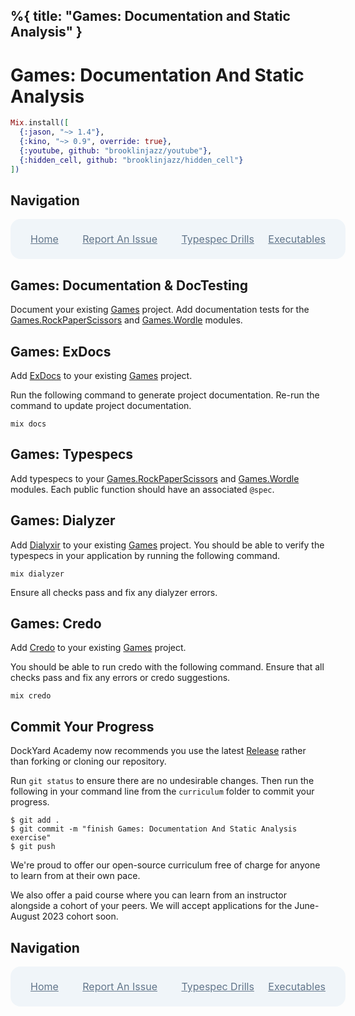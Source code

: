 %{
  title: "Games: Documentation and Static Analysis"
}
---
# Games: Documentation And Static Analysis

```elixir
Mix.install([
  {:jason, "~> 1.4"},
  {:kino, "~> 0.9", override: true},
  {:youtube, github: "brooklinjazz/youtube"},
  {:hidden_cell, github: "brooklinjazz/hidden_cell"}
])
```

## Navigation

<div style="display: flex; align-items: center; width: 100%; justify-content: space-between; font-size: 1rem; color: #61758a; background-color: #f0f5f9; height: 4rem; padding: 0 1rem; border-radius: 1rem;">
<div style="display: flex;">
<i class="ri-home-fill"></i>
<a style="display: flex; color: #61758a; margin-left: 1rem;" href="../start.livemd">Home</a>
</div>
<div style="display: flex;">
<i class="ri-bug-fill"></i>
<a style="display: flex; color: #61758a; margin-left: 1rem;" href="https://github.com/DockYard-Academy/curriculum/issues/new?assignees=&labels=&template=issue.md&title=Games: Documentation And Static Analysis">Report An Issue</a>
</div>
<div style="display: flex;">
<i class="ri-arrow-left-fill"></i>
<a style="display: flex; color: #61758a; margin-left: 1rem;" href="../exercises/typespec_drills.livemd">Typespec Drills</a>
</div>
<div style="display: flex;">
<a style="display: flex; color: #61758a; margin-right: 1rem;" href="../reading/executables.livemd">Executables</a>
<i class="ri-arrow-right-fill"></i>
</div>
</div>

## Games: Documentation & DocTesting

Document your existing [Games](./games_setup.livemd) project. Add documentation tests for the [Games.RockPaperScissors](games_rock_paper_scissors.livemd) and [Games.Wordle](games_wordle.livemd) modules.

## Games: ExDocs

Add [ExDocs](../reading/exdoc.livemd) to your existing [Games](./games_setup.livemd) project.

Run the following command to generate project documentation. Re-run the command to update project documentation.

```
mix docs
```

## Games: Typespecs

Add typespecs to your [Games.RockPaperScissors](games_rock_paper_scissors.livemd) and [Games.Wordle](games_wordle.livemd) modules. Each public function should have an associated `@spec`.

## Games: Dialyzer

Add [Dialyxir](https://github.com/jeremyjh/dialyxir) to your existing [Games](./games_setup.livemd) project. You should be able to verify the typespecs in your application by running the following command.

```
mix dialyzer
```

Ensure all checks pass and fix any dialyzer errors.

## Games: Credo

Add [Credo](../reading/credo.livemd) to your existing [Games](./games_setup.livemd) project.

You should be able to run credo with the following command. Ensure that all checks pass and fix any errors or credo suggestions.

```
mix credo
```

## Commit Your Progress

DockYard Academy now recommends you use the latest [Release](https://github.com/DockYard-Academy/curriculum/releases) rather than forking or cloning our repository.

Run `git status` to ensure there are no undesirable changes.
Then run the following in your command line from the `curriculum` folder to commit your progress.

```
$ git add .
$ git commit -m "finish Games: Documentation And Static Analysis exercise"
$ git push
```

We're proud to offer our open-source curriculum free of charge for anyone to learn from at their own pace.

We also offer a paid course where you can learn from an instructor alongside a cohort of your peers.
We will accept applications for the June-August 2023 cohort soon.

## Navigation

<div style="display: flex; align-items: center; width: 100%; justify-content: space-between; font-size: 1rem; color: #61758a; background-color: #f0f5f9; height: 4rem; padding: 0 1rem; border-radius: 1rem;">
<div style="display: flex;">
<i class="ri-home-fill"></i>
<a style="display: flex; color: #61758a; margin-left: 1rem;" href="../start.livemd">Home</a>
</div>
<div style="display: flex;">
<i class="ri-bug-fill"></i>
<a style="display: flex; color: #61758a; margin-left: 1rem;" href="https://github.com/DockYard-Academy/curriculum/issues/new?assignees=&labels=&template=issue.md&title=Games: Documentation And Static Analysis">Report An Issue</a>
</div>
<div style="display: flex;">
<i class="ri-arrow-left-fill"></i>
<a style="display: flex; color: #61758a; margin-left: 1rem;" href="../exercises/typespec_drills.livemd">Typespec Drills</a>
</div>
<div style="display: flex;">
<a style="display: flex; color: #61758a; margin-right: 1rem;" href="../reading/executables.livemd">Executables</a>
<i class="ri-arrow-right-fill"></i>
</div>
</div>

